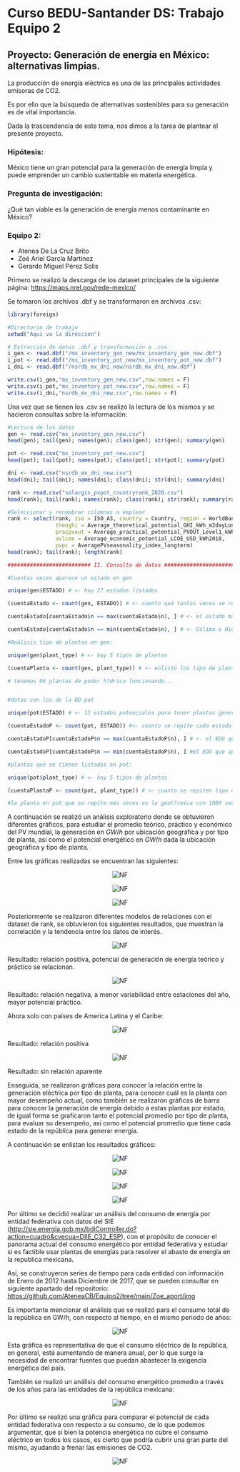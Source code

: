 # Curso BEDU-Santander DS: Trabajo Equipo 2

## Proyecto: Generación de energía en México: alternativas limpias.

La producción de energía eléctrica es una de las principales actividades emisoras de CO2.

Es por ello que la búsqueda de alternativas sostenibles para su generación es de vital importancia.

Dada la trascendencia de este tema, nos dimos a la tarea de plantear el presente proyecto.

### Hipótesis: 
México tiene un gran potencial para la generación de energía limpia y puede emprender un cambio sustentable en materia energética.

### Pregunta de investigación:
¿Qué tan viable es la generación de energía menos contaminante en México?

### Equipo 2: 
- Atenea De La Cruz Brito
- Zoé Ariel García Martínez 
- Gerardo Miguel Pérez Solis 


Primero se realizó la descarga de los dataset principales de la siguiente página: https://maps.nrel.gov/rede-mexico/

Se tomaron los archivos .dbf y se transformaron en archivos .csv:

```r
library(foreign)

#Directorio de trabajo
setwd("Aqui va la direccion")

# Extracción de datos .dbf y transformación a .csv
i_gen <- read.dbf("/mx_inventory_gen_new/mx_inventory_gen_new.dbf")
i_pot <- read.dbf("/mx_inventory_pot_new/mx_inventory_pot_new.dbf")
i_dni <- read.dbf("/nsrdb_mx_dni_new/nsrdb_mx_dni_new.dbf")

write.csv(i_gen,"mx_inventory_gen_new.csv",row.names = F)
write.csv(i_pot,"mx_inventory_pot_new.csv",row.names = F)
write.csv(i_dni,"nsrdb_mx_dni_new.csv",row.names = F)
```

Una vez que se tienen los .csv  se realizó la lectura de los mismos y se hacieron consultas sobre la información: 

```r
#Lectura de los datos 
gen <- read.csv("mx_inventory_gen_new.csv")
head(gen); tail(gen); names(gen); class(gen); str(gen); summary(gen)

pot <- read.csv("mx_inventory_pot_new.csv")
head(pot); tail(pot); names(pot); class(pot); str(pot); summary(pot)

dni <- read.csv("nsrdb_mx_dni_new.csv")
head(dni); tail(dni); names(dni); class(dni); str(dni); summary(dni)

rank <- read.csv("solargis_pvpot_countryrank_2020.csv")
head(rank); tail(rank); names(rank); class(rank); str(rank); summary(rank)

#Seleccionar y renombrar columnas a emplear
rank <- select(rank, iso = ISO_A3, country = Country, region = WorldBankRegion,
               theoghi = Average_theoretical_potential_GHI_kWh_m2dayLongterm,
               pracpvout = Average_practical_potential_PVOUT_Level1_kWh_kWdayLongterm,
               avlcoe = Average_economic_potential_LCOE_USD_kWh2018,
               pvpc = AveragePVseasonality_index_longterm)
head(rank); tail(rank); length(rank)

########################## II. Consulta de datos ########################################

#Cuantas veces aparece un estado en gen

unique(gen$ESTADO) # <- hay 27 estados listados

(cuentaEstado <- count(gen, ESTADO)) # <- cuento qué tantas veces se repite un estado

cuentaEstado[cuentaEstado$n == max(cuentaEstado$n), ] # <- el estado más repetido es Veracruz

cuentaEstado[cuentaEstado$n == min(cuentaEstado$n), ] # <- Colima e Hidalgo los que menos aparecen

#Análisis tipo de plantas en gen: 

unique(gen$plant_type) # <- hay 5 tipos de plantas

(cuentaPlanta <- count(gen, plant_type)) # <- enlisto los tipo de plantas

# tenemos 96 plantas de poder h?drico funcionando...


#datos con los de la BD pot

unique(pot$ESTADO) # <- 32 estados potenciales para tener plantas generadoras

(cuentaEstadoP <- count(pot, ESTADO)) #<- cuanto se repite cada estado

cuentaEstadoP[cuentaEstadoP$n == max(cuentaEstadoP$n), ] # <- el EDO que aparece m?s veces es jal?sco

cuentaEstadoP[cuentaEstadoP$n == min(cuentaEstadoP$n), ] #el EDO que aparece menos es Tlaxcala

#plantas que se tienen listadas en pot: 

unique(pot$plant_type) # <- hay 5 tipos de plantas

(cuentaPlantaP <- count(pot, plant_type)) # <- cuanto se repiten tipo de plantas

#la planta en pot que se repite más veces es la geot?rmica con 1089 veces.
```

A continuación se realizó un análisis exploratorio donde se obtuvieron diferentes gráficos, para estudiar el promedio teórico, práctico y económico del PV mundial, la generación en $GW/h$ por ubicación geográfica y por tipo de planta, así como el potencial energético en $GW/h$ dada la ubicación geográfica y tipo de planta.


Entre las gráficas realizadas se encuentran las siguientes:

<p align="center">
  <img src="graphs/plat_rank.png" "Plat_rank" alt="NF"/>
</p>

<p align="center">
  <img src="graphs/plot_gen2.png" "Plot_gen2" "Plat_rank" alt="NF"/>
</p>

<p align="center">
  <img src="graphs/plot_pot.png" "Plot_pot" "Plat_rank" alt="NF"/>
</p>


Posteriormente se realizaron diferentes modelos de relaciones con el dataset de rank, se obtuvieron los siguientes resultados, que muestran la correlación y la tendencia entre los datos de interés.


<p align="center">
  <img src="graphs/gen_teo_prac.png" "lm_teo_prac" alt="NF"/>
</p>

Resultado: relación positiva, potencial de generación de energía teórico y práctico se relacionan.

<p align="center">
  <img src="graphs/stations_pot.png" "lm_station_pot" alt="NF"/>
</p>

Resultado: relación negativa, a menor variabilidad entre estaciones del año, mayor potencial práctico.

Ahora solo con países de America Latina y el Caribe:

<p align="center">
  <img src="graphs/lm_teo_prac_ame.png" "lm_ame_1" alt="NF"/>
</p>

Resultado: relación positiva

<p align="center">
  <img src="graphs/lm_stations_pot_ame.png" "lm_ame_2" alt="NF"/>
</p>

Resultado: sin relación aparente

Enseguida, se realizaron gráficas para conocer la relación entre la generación eléctrica por tipo de planta, para conocer cuál es la planta con mayor desempeño actual, como también se realizaron gráficas de barra para conocer la generación de energía debido a estas plantas por estado, de igual forma se graficaron tanto el potencial promedio por tipo de planta, para evaluar su desempeño, así como el potencial promedio que tiene cada estado de la república para generar energía. 

A continuación se enlistan los resultados gráficos:

<p align="center">
  <img src="graphs/generacion_promedio.png" "gen_mean" alt="NF"/>
</p>

<p align="center">
  <img src="graphs/generacion_promedio_estado.png" "gen_mean_state" alt="NF"/>
</p>

<p align="center">
  <img src="graphs/pot_promedio.png" "gen_mean_state" alt="NF"/>
</p>

<p align="center">
  <img src="graphs/pot_promedio_edo.png" "gen_mean_state" alt="NF"/>
</p>

Por último se decidió realizar un análisis del consumo de energía por entidad federativa con datos del SIE  (http://sie.energia.gob.mx/bdiController.do?action=cuadro&cvecua=DIIE_C32_ESP), con el propósito de conocer el panorama actual del consumo energético por entidad federativa y estudiar si es factible usar plantas de energías para resolver el abasto de energía en la republica mexicana.

Así, se construyeron series de tiempo para cada entidad con información de Enero de 2012 hasta Diciembre de 2017, que se pueden consultar en siguiente apartado del repositorio: https://github.com/AteneaCB/Equipo2/tree/main/Zoe_aport/img

Es importante mencionar el análisis que se realizó para el consumo total de la república en GW/h, con respecto al tiempo, en el mismo periodo de años: 

<p align="center">
  <img src="Zoe_aport/img/ConsumoTotMex.png" "Consumo Total" alt="NF"/>
</p>

Esta gráfica es representativa de que el consumo eléctrico de la república, en general, está aumentando de manera anual, por lo que surge la necesidad de encontrar fuentes que puedan abastecer la exigencia energética del país.

También se realizó un análisis del consumo energético promedio a través de los años para las entidades de la república mexicana: 

<p align="center">
  <img src="Zoe_aport/img/ConsumoE_por_Entidad.png" "Consumo Por Entidad Federativa" alt="NF"/>
</p>

Por último se realizó una gráfica para comparar el potencial de cada entidad federativa con respecto a su consumo, de lo que podemos argumentar, que si bien la potencia energética no cubre el consumo eléctrico en todos los casos, es cierto que podría cubrir una gran parte del mismo, ayudando a frenar las emisiones de CO2.

<p align="center">
  <img src="APP/wwww/ConsumovsPot.png" "Consumo vs Potencial" alt="NF"/>
</p>

